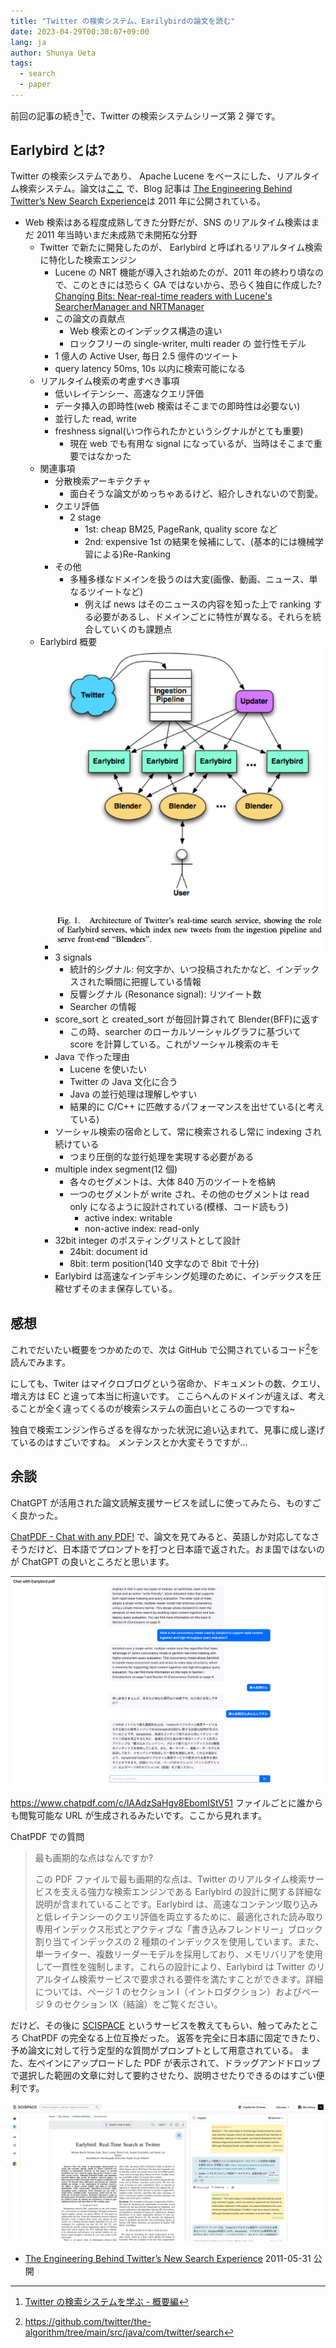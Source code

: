 ```yaml
---
title: "Twitter の検索システム、Earilybirdの論文を読む"
date: 2023-04-29T00:30:07+09:00
lang: ja
author: Shunya Ueta
tags:
  - search
  - paper
---
```


前回の記事の続き[^twitter-series-1st]で、Twitter の検索システムシリーズ第 2 弾です。

## Earlybird とは?

Twitter の検索システムであり、 Apache Lucene をベースにした、リアルタイム検索システム。論文は[ここ](https://notes.stephenholiday.com/Earlybird.pdf) で、Blog 記事は [The Engineering Behind Twitter’s New Search Experience](https://blog.twitter.com/engineering/en_us/a/2011/the-engineering-behind-twitter-s-new-search-experience)は 2011 年に公開されている。

- Web 検索はある程度成熟してきた分野だが、SNS のリアルタイム検索はまだ 2011 年当時いまだ未成熟で未開拓な分野
  - Twitter で新たに開発したのが、 Earlybird と呼ばれるリアルタイム検索に特化した検索エンジン
    - Lucene の NRT 機能が導入され始めたのが、2011 年の終わり頃なので、このときには恐らく GA ではないから、恐らく独自に作成した? [Changing Bits: Near\-real\-time readers with Lucene's SearcherManager and NRTManager](https://blog.mikemccandless.com/2011/11/near-real-time-readers-with-lucenes.html)
    - この論文の貢献点
      - Web 検索とのインデックス構造の違い
      - ロックフリーの single-writer, multi reader の 並行性モデル
    - 1 億人の Active User, 毎日 2.5 億件のツイート
    - query latency 50ms, 10s 以内に検索可能になる
  - リアルタイム検索の考慮すべき事項
    - 低いレイテンシー、高速なクエリ評価
    - データ挿入の即時性(web 検索はそこまでの即時性は必要ない)
    - 並行した read, write
    - freshness signal(いつ作られたかというシグナルがとても重要)
      - 現在 web でも有用な signal になっているが、当時はそこまで重要ではなかった
  - 関連事項
    - 分散検索アーキテクチャ
      - 面白そうな論文がめっちゃあるけど、紹介しきれないので割愛。
    - クエリ評価
      - 2 stage
        - 1st: cheap BM25, PageRank, quality score など
        - 2nd: expensive 1st の結果を候補にして、(基本的には機械学習による)Re-Ranking
    - その他
      - 多種多様なドメインを扱うのは大変(画像、動画、ニュース、単なるツイートなど)
        - 例えば news はそのニュースの内容を知った上で ranking する必要があるし、ドメインごとに特性が異なる。それらを統合していくのも課題点
  - Earlybird 概要
    - ![](/posts/2023-04-29-0030/images/earlybird-fig-1.png)
    - 3 signals
      - 統計的シグナル: 何文字か、いつ投稿されたかなど、インデックスされた瞬間に把握している情報
      - 反響シグナル (Resonance signal): リツイート数
      - Searcher の情報
    - score_sort と created_sort が毎回計算されて Blender(BFF)に返す
      - この時、searcher のローカルソーシャルグラフに基づいて score を計算している。これがソーシャル検索のキモ
    - Java で作った理由
      - Lucene を使いたい
      - Twitter の Java 文化に合う
      - Java の並行処理は理解しやすい
      - 結果的に C/C++ に匹敵するパフォーマンスを出せている(と考えている)
    - ソーシャル検索の宿命として、常に検索されるし常に indexing され続けている
      - つまり圧倒的な並行処理を実現する必要がある
    - multiple index segment(12 個)
      - 各々のセグメントは、大体 840 万のツイートを格納
      - 一つのセグメントが write され、その他のセグメントは read only になるように設計されている(模様、コード読もう)
        - active index: writable
        - non-active index: read-only
    - 32bit integer のポスティングリストとして設計
      - 24bit: document id
      - 8bit: term position(140 文字なので 8bit で十分)
    - Earlybird は高速なインデキシング処理のために、インデックスを圧縮せずそのまま保存している。

## 感想

これでだいたい概要をつかめたので、次は GitHub で公開されているコード[^OSS-twitter-search]を読んでみます。

にしても、Twiter はマイクロブログという宿命か、ドキュメントの数、クエリ、増え方は EC と違って本当に桁違いです。
ここらへんのドメインが違えば、考えることが全く違ってくるのが検索システムの面白いところの一つですね~

独自で検索エンジン作らざるを得なかった状況に追い込まれて、見事に成し遂げているのはすごいですね。
メンテンスとか大変そうですが...

## 余談

ChatGPT が活用された論文読解支援サービスを試しに使ってみたら、ものすごく良かった。

[ChatPDF \- Chat with any PDF\!](https://www.chatpdf.com/) で、論文を見てみると、英語しか対応してなさそうだけど、日本語でプロンプトを打つと日本語で返された。おま国ではないのが ChatGPT の良いところだと思います。

![ChatPDF](/posts/2023-04-29-0030/images/chatpdf.png)

https://www.chatpdf.com/c/lAAdzSaHgv8EbomIStV51 ファイルごとに誰からも閲覧可能な URL が生成されるみたいです。ここから見れます。

ChatPDF での質問

> 最も画期的な点はなんですか?
>
> この PDF ファイルで最も画期的な点は、Twitter のリアルタイム検索サービスを支える強力な検索エンジンである Earlybird の設計に関する詳細な説明が含まれていることです。Earlybird は、高速なコンテンツ取り込みと低レイテンシーのクエリ評価を両立するために、最適化された読み取り専用インデックス形式とアクティブな「書き込みフレンドリー」ブロック割り当てインデックスの 2 種類のインデックスを使用しています。また、単一ライター、複数リーダーモデルを採用しており、メモリバリアを使用して一貫性を強制します。これらの設計により、Earlybird は Twitter のリアルタイム検索サービスで要求される要件を満たすことができます。詳細については、ページ 1 のセクション I（イントロダクション）およびページ 9 のセクション IX（結論）をご覧ください。

だけど、その後に [SCISPACE](https://typeset.io/) というサービスを教えてもらい、触ってみたところ ChatPDF の完全なる上位互換だった。
返答を完全に日本語に固定できたり、予め論文に対して行う定型的な質問がプロンプトとして用意されている。
また、左ペインにアップロードした PDF が表示されて、ドラッグアンドドロップで選択した範囲の文章に対して要約させたり、説明させたりできるのはすごい便利です。

![scispace](/posts/2023-04-29-0030/images/scispace.png)

- [The Engineering Behind Twitter’s New Search Experience](https://blog.twitter.com/engineering/en_us/a/2011/the-engineering-behind-twitter-s-new-search-experience) 2011-05-31 公開

[^twitter-series-1st]: [Twitter の検索システムを学ぶ - 概要編](/posts/2023-04-17-2252)
[^OSS-twitter-search]: https://github.com/twitter/the-algorithm/tree/main/src/java/com/twitter/search

